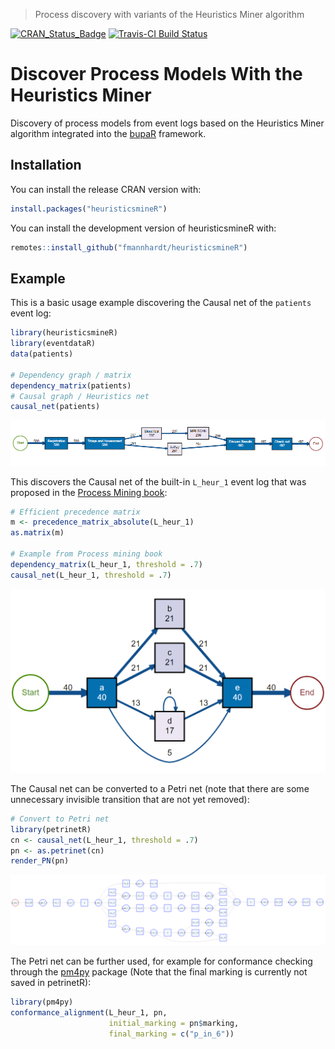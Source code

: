 > Process discovery with variants of the Heuristics Miner algorithm

[![CRAN\_Status\_Badge](https://www.r-pkg.org/badges/version/heuristicsmineR)](https://cran.r-project.org/package=heuristicsmineR)
[![Travis-CI Build Status](https://travis-ci.org/fmannhardt/heuristicsmineR.svg?branch=master)](https://travis-ci.org/fmannhardt/heuristicsmineR)


# Discover Process Models With the Heuristics Miner

Discovery of process models from event logs based on the Heuristics Miner algorithm integrated into the [bupaR](http://bupar.net/) framework.

## Installation

You can install the release CRAN version with:

``` r
install.packages("heuristicsmineR")
```

You can install the development version of heuristicsmineR with:

``` r
remotes::install_github("fmannhardt/heuristicsmineR")
```

## Example

This is a basic usage example discovering the Causal net of the `patients` event log:

``` r
library(heuristicsmineR)
library(eventdataR)
data(patients)

# Dependency graph / matrix
dependency_matrix(patients)
# Causal graph / Heuristics net
causal_net(patients)
```

![](man/figures/patients.png)

This discovers the Causal net of the built-in `L_heur_1` event log that was proposed in the [Process Mining book](http://www.processmining.org/book/start):

``` r
# Efficient precedence matrix
m <- precedence_matrix_absolute(L_heur_1)
as.matrix(m)

# Example from Process mining book
dependency_matrix(L_heur_1, threshold = .7)
causal_net(L_heur_1, threshold = .7)
```

![](man/figures/L_heur_1_example.png)

The Causal net can be converted to a Petri net (note that there are some unnecessary invisible transition that are not yet removed):

``` r
# Convert to Petri net
library(petrinetR)
cn <- causal_net(L_heur_1, threshold = .7)
pn <- as.petrinet(cn)
render_PN(pn)
```

![](man/figures/L_heur_1_petrinet.png)

The Petri net can be further used, for example for conformance checking through the [pm4py](https://github.com/fmannhardt/pm4py) package (Note that the final marking is currently not saved in petrinetR):

``` r
library(pm4py)
conformance_alignment(L_heur_1, pn, 
                      initial_marking = pn$marking, 
                      final_marking = c("p_in_6"))
```


